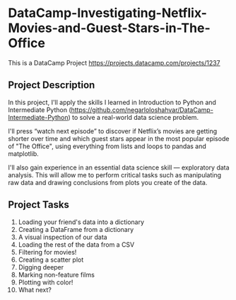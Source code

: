 # DataCamp-Investigating-Netflix-Movies-and-Guest-Stars-in-The-Office

This is a DataCamp Project 
https://projects.datacamp.com/projects/1237

## Project Description
In this project, I'll apply the skills I learned in Introduction to Python and Intermediate Python (https://github.com/negarloloshahvar/DataCamp-Intermediate-Python) to solve a real-world data science problem.

I'll press “watch next episode” to discover if Netflix’s movies are getting shorter over time and which guest stars appear in the most popular episode of "The Office", using everything from lists and loops to pandas and matplotlib.

I'll also gain experience in an essential data science skill — exploratory data analysis. This will allow me to perform critical tasks such as manipulating raw data and drawing conclusions from plots you create of the data.

## Project Tasks
1. Loading your friend's data into a dictionary
2. Creating a DataFrame from a dictionary
3. A visual inspection of our data
4. Loading the rest of the data from a CSV
5. Filtering for movies!
6. Creating a scatter plot
7. Digging deeper
8. Marking non-feature films
9. Plotting with color!
10. What next?